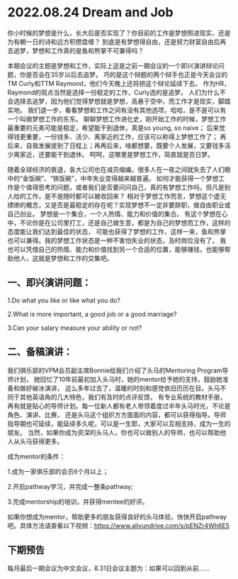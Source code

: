 # 2022.08.24 Dream and Job

你小时候的梦想是什么，长大后是否实现了？你目前的工作是梦想照进现实，还是为有朝一日的诗和远方积攒盘缠？
到底是有梦想得自由，还是努力财富自由后再去追梦，梦想和工作真的是鱼和熊掌不可兼得吗？

本期会议的主题是梦想和工作，实际上这是之前一期会议的一个即兴演讲辩论问题，你是否会在35岁以后去追梦。
巧的是这个辩题的两个辩手也正是今天会议的TM Curly和TTM Raymond，他们今天晚上还将把这个辩论延续下去。
作为HR，Raymond的观点当然是选择一份稳定的工作，Curly选的是追梦。
人们为什么不会选择去追梦，因为他们觉得梦想就是梦想，高悬于空中，而工作才是现实，脚踏实地。
我们退一步，看看梦想和工作之间有没有其他选项，哈哈，是不是可以有一个叫做梦想工作的东东。
聊聊梦想工作进化史，刚开始工作的时候，梦想工作最重要的元素可能是稳定，希望能干到退休，真是so young, so naive；
后来觉得钱更重要，一份钱多、活少、离家近的工作，应该可以称得上梦想工作了；
再后来，自我发展提到了日程上；再再后来，啥都想要，既要个人发展，又要钱多活少离家近，还要能干到退休。
呵呵，这哪里是梦想工作，简直就是百日梦。

随着全球经济的衰退，各大公司也在减员缩编，很多人在一夜之间就失去了人们眼中的“金饭碗”、“铁饭碗”，中年失业变得越来越普遍。
如何才能获得一个梦想工作是个值得思考的问题，或者我们是否要问问自己，真的有梦想工作吗，但凡是别人给的工作，是不是随时都可以被收回来？
相对于梦想工作而言，梦想这个虚无缥缈的概念，又是否是最稳定的存在呢？实现梦想不一定非要辞职，做自由职业或自己创业。
梦想是一个集合，一个人热情、能力和价值的集合。
有这个梦想在心中，不论你是在公司里打工，还是自己做生意，都是为自己的梦想而工作，这样的态度能让我们达到最佳的状态，
可能也获得了梦想的工作，这样一来，鱼和熊掌也可以兼得。我的梦想工作状态是一种不害怕失业的状态，及时岗位没有了，
我也可以凭借自己的热情、能力和价值找到另一个合适的位置，能够赚钱，也能够帮助他人，这就是梦想和工作的交集吧。

## 一、即兴演讲问题：

1.Do what you like or like what you do?

2.What is more important, a good job or a good marriage? 

3.Can your salary measure your ability or not?

## 二、备稿演讲：
我们俱乐部的VPM会员副主席Bonnie给我们介绍了头马的Mentoring Program导师计划，
她回忆了10年前最初加入头马时，她的mentor给予她的支持，鼓励她准备和做好破冰演讲，
这么多年过去了，温暖的时刻和感觉依旧历历在目。头马不同于其他英语角的几大特色，我们有及时的点评反馈，
有专业系统的教材手册，再有就是贴心的导师计划。每一位新人都有老人带领着度过半年头马时光，不论是角色、演讲、比赛，
还是头马这个组织方方面面的内容，都可以获得指导。导师指导期也可延续，能延续多久呢，可以是一生耶，大家可以互相支持，成为一生的朋友。
当然，如果你成为资深的头马人，你也可以做别人的导师，也可以帮助他人从头马获得更多。

成为mentor的条件：

1.成为一家俱乐部的会员6个月以上；

2.开启pathway学习，并完成一整条pathway;

3.完成mentorship的培训，并获得mentee的好评。

如果你想成为mentor，帮助更多的朋友获得良好的头马体验，快快开启pathway吧。具体方法请查看以下视频：https://www.aliyundrive.com/s/pENZr4Wh6E5

## 下期预告

每月最后一期会议为中文会议，8.31日会议主题为：如果可以回到从前......
